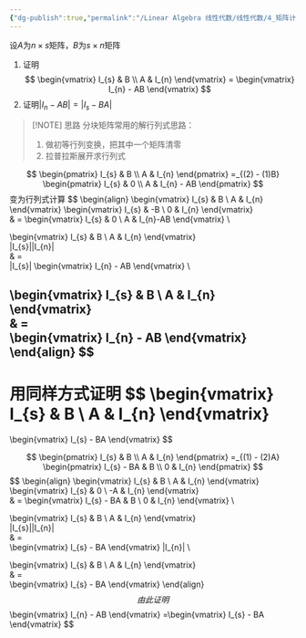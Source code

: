 ```yaml
---
{"dg-publish":true,"permalink":"/Linear Algebra 线性代数/线性代数/4_矩阵计算/4.5 分块矩阵/定理：I - AB = I - BA/","tags":["定理","线代"]}
---
```


设$A$为$n\times s$矩阵，$B$为$s\times n$矩阵
1. 证明
$$
\begin{vmatrix}
I_{s}  & B \\
A & I_{n}
\end{vmatrix}
=
\begin{vmatrix}
I_{n} - AB
\end{vmatrix}
$$
2. 证明$|I_{n} - AB| = |I_{s} - BA|$


> [!NOTE] 思路
> 分块矩阵常用的解行列式思路：
> 1. 做初等行列变换，把其中一个矩阵清零
> 2. 拉普拉斯展开求行列式

$$
\begin{pmatrix}
I_{s} & B \\
A & I_{n}
\end{pmatrix}
=_{(2) - (1)B}
\begin{pmatrix}
I_{s} & 0 \\
A & I_{n} - AB
\end{pmatrix}
$$
变为行列式计算
$$
\begin{align}
\begin{vmatrix}
I_{s} & B \\
A & I_{n}
\end{vmatrix} 
\begin{vmatrix}
I_{s} & -B \\
0 & I_{n}
\end{vmatrix}  
 & = 
\begin{vmatrix}
I_{s} & 0 \\
A & I_{n}-AB
\end{vmatrix} \\ 

\begin{vmatrix}
I_{s} & B \\
A & I_{n}
\end{vmatrix}  
|I_{s}||I_{n}|   
& =  
|I_{s}| 
\begin{vmatrix}
I_{n} - AB
\end{vmatrix} \\

\begin{vmatrix}
I_{s} & B \\
A & I_{n}
\end{vmatrix}   
 & =  
\begin{vmatrix}
I_{n} - AB
\end{vmatrix} 
\end{align}
$$
---
用同样方式证明
$$
\begin{vmatrix}
I_{s}  & B \\
A & I_{n}
\end{vmatrix}
=
\begin{vmatrix}
I_{s} - BA
\end{vmatrix}
$$

$$
\begin{pmatrix}
I_{s} & B \\
A & I_{n}
\end{pmatrix}
=_{(1) - (2)A}
\begin{pmatrix}
I_{s} - BA & B \\
0 & I_{n}
\end{pmatrix}
$$
$$
\begin{align}
\begin{vmatrix}
I_{s} & B \\
A & I_{n}
\end{vmatrix} 
\begin{vmatrix}
I_{s} & 0 \\
-A & I_{n}
\end{vmatrix}  
 & = 
\begin{vmatrix}
I_{s} - BA & B \\
0 & I_{n}
\end{vmatrix} \\ 

\begin{vmatrix}
I_{s} & B \\
A & I_{n}
\end{vmatrix}  
|I_{s}||I_{n}|   
& =  
\begin{vmatrix}
I_{s} - BA
\end{vmatrix} 
|I_{n}|  \\

\begin{vmatrix}
I_{s} & B \\
A & I_{n}
\end{vmatrix}   
 & =  
\begin{vmatrix}
I_{s} - BA
\end{vmatrix} 
\end{align}
$$
由此证明
$$
\begin{vmatrix}
I_{n} - AB
\end{vmatrix} 
=\begin{vmatrix}
I_{s} - BA
\end{vmatrix} 
$$
